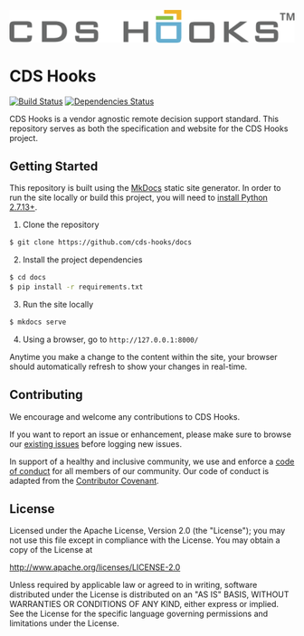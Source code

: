 <p align="center">
  <img src="https://github.com/cds-hooks/docs/raw/master/logo.png">
</p>

# CDS Hooks

[![Build Status](https://api.travis-ci.org/cds-hooks/docs.svg)](https://travis-ci.org/cds-hooks/docs)
[![Dependencies Status](http://img.shields.io/gemnasium/cds-hooks/docs.svg)](https://gemnasium.com/cds-hooks/docs)

CDS Hooks is a vendor agnostic remote decision support standard. This repository serves as both the specification and website for the CDS Hooks project.

## Getting Started

This repository is built using the [MkDocs](http://www.mkdocs.org/) static site generator. In order to run the site locally or build this project, you will need to [install Python 2.7.13+](http://docs.python-guide.org/en/latest/starting/installation/).

1. Clone the repository

```sh
$ git clone https://github.com/cds-hooks/docs
```

2. Install the project dependencies

```sh
$ cd docs
$ pip install -r requirements.txt
```

3. Run the site locally

```sh
$ mkdocs serve
```

4. Using a browser, go to `http://127.0.0.1:8000/`

Anytime you make a change to the content within the site, your browser should automatically refresh to show your changes in real-time.


## Contributing

We encourage and welcome any contributions to CDS Hooks.

If you want to report an issue or enhancement, please make sure to browse our [existing issues](https://github.com/cds-hooks/docs/issues) before logging new issues.

In support of a healthy and inclusive community, we use and enforce a [code of conduct](./CODE_OF_CONDUCT.md) for all members of our community. Our code of conduct is adapted from the [Contributor Covenant](http://contributor-covenant.org/).

## License

Licensed under the Apache License, Version 2.0 (the "License");
you may not use this file except in compliance with the License.
You may obtain a copy of the License at

   http://www.apache.org/licenses/LICENSE-2.0

Unless required by applicable law or agreed to in writing, software
distributed under the License is distributed on an "AS IS" BASIS,
WITHOUT WARRANTIES OR CONDITIONS OF ANY KIND, either express or implied.
See the License for the specific language governing permissions and
limitations under the License.
